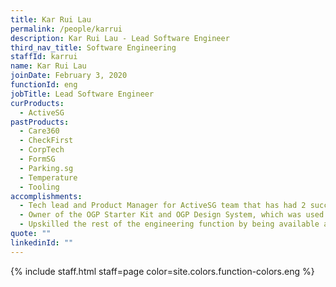 ```yaml
---
title: Kar Rui Lau
permalink: /people/karrui
description: Kar Rui Lau - Lead Software Engineer
third_nav_title: Software Engineering
staffId: karrui
name: Kar Rui Lau
joinDate: February 3, 2020
functionId: eng
jobTitle: Lead Software Engineer
curProducts:
  - ActiveSG
pastProducts:
  - Care360
  - CheckFirst
  - CorpTech
  - FormSG
  - Parking.sg
  - Temperature
  - Tooling
accomplishments:
  - Tech lead and Product Manager for ActiveSG team that has had 2 successfully pilots in the past cycle!
  - Owner of the OGP Starter Kit and OGP Design System, which was used by 60% of the products for HFPG24!
  - Upskilled the rest of the engineering function by being available as a frontend engineering mentor (or rubber duck)!
quote: ""
linkedinId: ""
---
```


{% include staff.html staff=page color=site.colors.function-colors.eng %}
